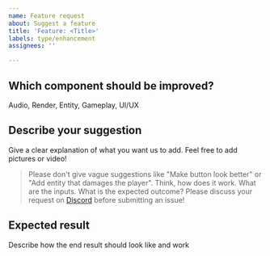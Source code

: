 ```yaml
---
name: Feature request
about: Suggest a feature
title: 'Feature: <Title>'
labels: type/enhancement
assignees: ''

---
```


## Which component should be improved?
Audio, Render, Entity, Gameplay, UI/UX

## Describe your suggestion
Give a clear explanation of what you want us to add. Feel free to add pictures or video!

> Please don't give vague suggestions like "Make button look better" or "Add entity that damages the player".
> Think, how does it work. What are the inputs. What is the expected outcome?
> Please discuss your request on [Discord](https://discord.gg/NcHSmgb) before submitting an issue!

## Expected result
Describe how the end result should look like and work
